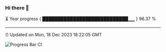 ### Hi there 👋

⏳ Year progress { ████████████████████████████▁▁ } 96.37 %

---

⏰ Updated on Mon, 18 Dec 2023 18:22:05 GMT

![Progress Bar CI](https://github.com/ZhaoGui/ZhaoGui/workflows/Progress%20Bar%20CI/badge.svg)
